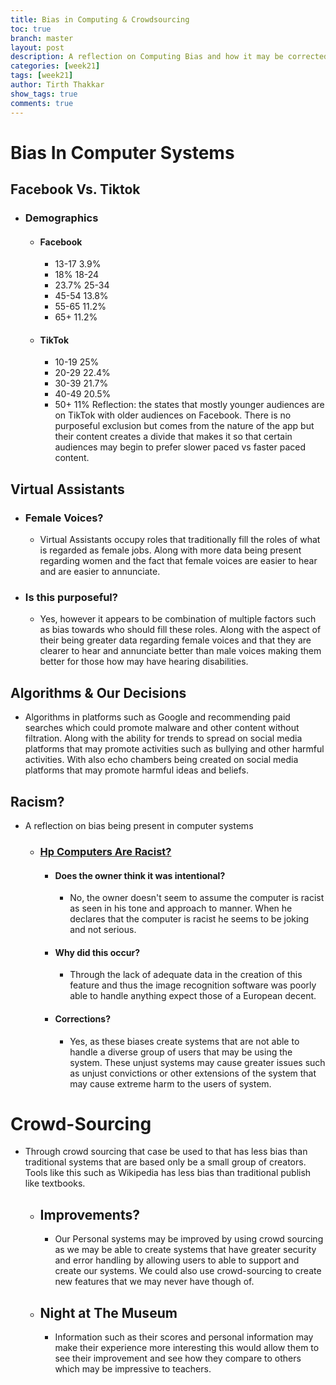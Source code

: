 ```yaml
---
title: Bias in Computing & Crowdsourcing
toc: true
branch: master
layout: post
description: A reflection on Computing Bias and how it may be corrected through crowdsourcing
categories: [week21]
tags: [week21]
author: Tirth Thakkar
show_tags: true
comments: true
---
```

# Bias In Computer Systems
## Facebook Vs. Tiktok
- ### Demographics
    - #### Facebook 
        - 13-17 3.9%
        - 18% 18-24
        - 23.7% 25-34
        - 45-54 13.8%
        - 55-65 11.2%
        - 65+ 11.2%
    - #### TikTok
        - 10-19 25%
        - 20-29 22.4%
        - 30-39 21.7%
        - 40-49 20.5%
        - 50+ 11%
    Reflection: the states that mostly younger audiences are on TikTok with older audiences on Facebook. There is no purposeful exclusion but comes from the nature of the app but their content creates a divide that makes it so that certain audiences may begin to prefer slower paced vs faster paced content.
## Virtual Assistants
- ### Female Voices? 
    - Virtual Assistants occupy roles that traditionally fill the roles of what is regarded as female jobs. Along with more data being present regarding women and the fact that female voices are easier to hear and are easier to annunciate. 
- ### Is this purposeful?
    -  Yes, however it appears to be combination of multiple factors such as bias towards who should fill these roles. Along with the aspect of their being greater data regarding female voices and that they are clearer to hear and annunciate better than male voices making them better for those how may have hearing disabilities.    

## Algorithms & Our Decisions
- Algorithms in platforms such as Google and recommending paid searches which could promote malware and other content without filtration. Along with the ability for trends to spread on social media platforms that may promote activities such as bullying and other harmful activities. With also echo chambers being created on social media platforms that may promote harmful ideas and beliefs.

## Racism?
- A reflection on bias being present in computer systems
    - ### [Hp Computers Are Racist?](https://www.youtube.com/watch?v=t4DT3tQqgRM)
        - #### Does the owner think it was intentional? 
            - No, the owner doesn't seem to assume the computer is racist as seen in his tone and approach to manner. When he declares that the computer is racist he seems to be joking and not serious.
        - #### Why did this occur?
            - Through the lack of adequate data in the creation of this feature and thus the image recognition software was poorly able to handle anything expect those of a European decent.
        - #### Corrections?
            - Yes, as these biases create systems that are not able to handle a diverse group of users that may be using the system. These unjust systems may cause greater issues such as unjust convictions or other extensions of the system that may cause extreme harm to the users of system.  

# Crowd-Sourcing
- Through crowd sourcing that case be used to that has less bias than traditional systems that are based only be a small group of creators. Tools like this such as Wikipedia has less bias than traditional publish like textbooks. 
    - ## Improvements?
        - Our Personal systems may be improved by using crowd sourcing as we may be able to create systems that have greater security and error handling by allowing users to able to support and create our systems. We could also use crowd-sourcing to create new features that we may never have though of. 
    - ## Night at The Museum
        - Information such as their scores and personal information may make their experience more interesting this would allow them to see their improvement and see how they compare to others which may be impressive to teachers. 
     
